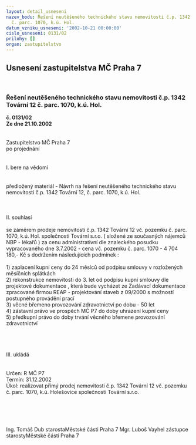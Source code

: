 ```yaml
---
layout: detail_usneseni
nazev_bodu: Řešení neutěšeného technického stavu nemovitosti č.p. 1342 Tovární 12
  č. parc. 1070, k.ú. Hol.
datum_vzniku_usneseni: '2002-10-21 00:00:00'
cislo_usneseni: 0131/02
prilohy: []
organ: zastupitelstvo
---
```

<div id="ucUsn_pList" class="usn">
	<span><h2>Usnesení zastupitelstva MČ Praha 7 </h2>
<br></span><div class="standBody">
<span><h3>Řešení neutěšeného technického stavu nemovitosti č.p. 1342 Tovární 12 č. parc. 1070, k.ú. Hol.</h3></span><div class="center">
		<strong>č. 0131/02</strong><br>
	</div>
<div class="center">
		<strong>Ze dne 21.10.2002</strong><br><br>
	</div>
<br>Zastupitelstvo MČ Praha 7<br>po projednání<br><br><br>I.	bere na vědomí<br><br> <br>předložený materiál - Návrh na řešení neutěšeného technického stavu nemovitosti č.p. 1342 Tovární 12, č. parc. 1070, k.ú. Hol.<br><br><br><br>II.	souhlasí <br><br>se  záměrem prodeje nemovitosti č.p. 1342 Tovární 12 vč. pozemku č. parc. 1070, k.ú. Hol. společnosti Tovární s.r.o. ( složené ze současných nájemců NBP - lékařů ) za cenu administrativní dle znaleckého posudku vypracovaného  dne 3.7.2002 - cena vč. pozemku č. parc. 1070 -    4 704 180,- Kč s dodržením následujících podmínek :<br> <br>1) zaplacení kupní ceny do 24 měsíců od podpisu smlouvy v rozložených měsíčních splátkách<br>2) rekonstrukce nemovitosti do 3. let od podpisu kupní smlouvy dle projektové dokumentace , která bude vycházet ze Zadávací dokumentace zpracované firmou REAP - projektování staveb z 09/2000 s možností postupného provádění prací<br>3) věcné břemeno  provozování zdravotnictví po dobu - 50 let<br>4) zástavní právo ve prospěch MČ P7 do doby uhrazení kupní ceny<br>5) předkupní právo do doby trvání věcného břemene provozování zdravotnictví  <br><br><br><br><br>III.	ukládá <br><br> <br>Určen:	R MČ P7<br>Termín: 31.12.2002<br>Úkol:	realizovat přímý prodej nemovitosti č.p. 1342 Tovární 12 vč. pozemku č. parc. 1070, k.ú. Holešovice společnosti Tovární s.r.o.<br> <br><br><br><br>	<br>Ing. Tomáš Dub starostaMěstské části Praha 7	Mgr. Luboš Vayhel zástupce starostyMěstské části Praha 7<br>	<br><br>
</div>
</div>